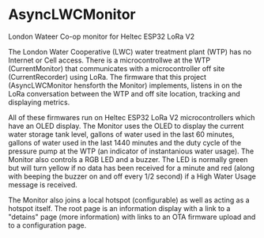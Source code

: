 # AsyncLWCMonitor
 London Wateer Co-op monitor for Heltec ESP32 LoRa V2

The London Water Cooperative (LWC) water treatment plant (WTP) has no Internet or Cell access. There is a microcontrollwe at the WTP (CurrentMonitor) that communicates with a microcontroller off site (CurrentRecorder) using LoRa. The firmware that this project (AsyncLWCMonitor hensforth the Monitor) implements, listens in on the LoRa conversation between the WTP and off site location, tracking and displaying metrics.

All of these firmwares run on Heltec ESP32 LoRa V2 microcontrollers which have an OLED display. The Monitor uses the OLED to display the current water storage tank level, gallons of water used in the last 60 minutes, gallons of water used in the last 1440 minutes and the duty cycle of the pressure pump at the WTP (an indicator of instantanious water usage). The Monitor also controls a RGB LED and a buzzer. The LED is normally green but will turn yellow if no data has been received for a minute and red (along with beeping the buzzer on and off every 1/2 second) if a High Water Usage message is received.

The Monitor also joins a local hotspot (configurable) as well as acting as a hotspot itself. The root page is an information display with a link to a "detains" page (more information) with links to an OTA firmware upload and to a configuration page.